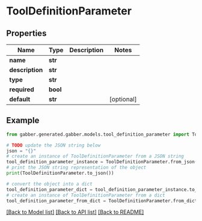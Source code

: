 # ToolDefinitionParameter


## Properties

Name | Type | Description | Notes
------------ | ------------- | ------------- | -------------
**name** | **str** |  | 
**description** | **str** |  | 
**type** | **str** |  | 
**required** | **bool** |  | 
**default** | **str** |  | [optional] 

## Example

```python
from gabber.generated.gabber.models.tool_definition_parameter import ToolDefinitionParameter

# TODO update the JSON string below
json = "{}"
# create an instance of ToolDefinitionParameter from a JSON string
tool_definition_parameter_instance = ToolDefinitionParameter.from_json(json)
# print the JSON string representation of the object
print(ToolDefinitionParameter.to_json())

# convert the object into a dict
tool_definition_parameter_dict = tool_definition_parameter_instance.to_dict()
# create an instance of ToolDefinitionParameter from a dict
tool_definition_parameter_from_dict = ToolDefinitionParameter.from_dict(tool_definition_parameter_dict)
```
[[Back to Model list]](../README.md#documentation-for-models) [[Back to API list]](../README.md#documentation-for-api-endpoints) [[Back to README]](../README.md)


